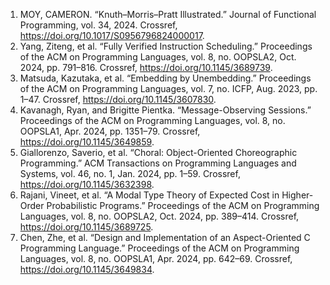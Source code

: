 1. MOY, CAMERON. “Knuth–Morris–Pratt Illustrated.” Journal of Functional Programming, vol. 34, 2024. Crossref, <a href='https://doi.org/10.1017/S0956796824000017' target='_blank'>https://doi.org/10.1017/S0956796824000017</a>.
2. Yang, Ziteng, et al. “Fully Verified Instruction Scheduling.” Proceedings of the ACM on Programming Languages, vol. 8, no. OOPSLA2, Oct. 2024, pp. 791–816. Crossref, <a href='https://doi.org/10.1145/3689739' target='_blank'>https://doi.org/10.1145/3689739</a>.
3. Matsuda, Kazutaka, et al. “Embedding by Unembedding.” Proceedings of the ACM on Programming Languages, vol. 7, no. ICFP, Aug. 2023, pp. 1–47. Crossref, <a href='https://doi.org/10.1145/3607830' target='_blank'>https://doi.org/10.1145/3607830</a>.
4. Kavanagh, Ryan, and Brigitte Pientka. “Message-Observing Sessions.” Proceedings of the ACM on Programming Languages, vol. 8, no. OOPSLA1, Apr. 2024, pp. 1351–79. Crossref, <a href='https://doi.org/10.1145/3649859' target='_blank'>https://doi.org/10.1145/3649859</a>.
5. Giallorenzo, Saverio, et al. “Choral: Object-Oriented Choreographic Programming.” ACM Transactions on Programming Languages and Systems, vol. 46, no. 1, Jan. 2024, pp. 1–59. Crossref, <a href='https://doi.org/10.1145/3632398' target='_blank'>https://doi.org/10.1145/3632398</a>.
6. Rajani, Vineet, et al. “A Modal Type Theory of Expected Cost in Higher-Order Probabilistic Programs.” Proceedings of the ACM on Programming Languages, vol. 8, no. OOPSLA2, Oct. 2024, pp. 389–414. Crossref, <a href='https://doi.org/10.1145/3689725' target='_blank'>https://doi.org/10.1145/3689725</a>.
7. Chen, Zhe, et al. “Design and Implementation of an Aspect-Oriented C Programming Language.” Proceedings of the ACM on Programming Languages, vol. 8, no. OOPSLA1, Apr. 2024, pp. 642–69. Crossref, <a href='https://doi.org/10.1145/3649834' target='_blank'>https://doi.org/10.1145/3649834</a>.